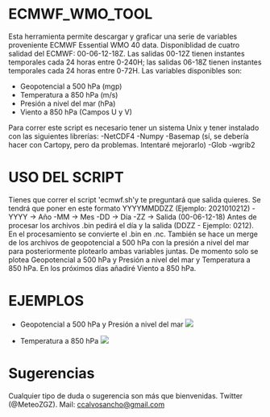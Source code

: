 # ECMWF_WMO_TOOL
Esta herramienta permite descargar y graficar una serie de variables proveniente ECMWF Essential WMO 40 data. Disponiblidad de cuatro salidad del ECMWF: 00-06-12-18Z. Las salidas 00-12Z tienen instantes temporales cada 24 horas entre 0-240H; las salidas 06-18Z tienen instantes temporales cada 24 horas entre 0-72H. Las variables disponibles son:
- Geopotencial a 500 hPa (mgp)
- Temperatura a 850 hPa (m/s)
- Presión a nivel del mar (hPa)
- Viento a 850 hPa (Campos U y V) 

Para correr este script es necesario tener un sistema Unix y tener instalado con las siguientes librerías:
-NetCDF4
-Numpy
-Basemap (sí, se debería hacer con Cartopy, pero da problemas. Intentaré mejorarlo)
-Glob
-wgrib2 

# USO DEL SCRIPT
Tienes que correr el script 'ecmwf.sh'y te preguntará que salida quieres. Se tendrá que poner en este formato YYYYMMDDZZ (Ejemplo: 2021010212)
-YYYY -> Año
-MM -> Mes
-DD -> Día
-ZZ -> Salida (00-06-12-18)
Antes de procesar los archivos .bin pedirá el día y la salida (DDZZ - Ejemplo: 0212). En el procesamiento se convierte el .bin en .nc. También se hace un merge de los archivos de geopotencial a 500 hPa con la presión a nivel del mar para posteriormente plotearlo ambas variables juntas. 
De momento solo se plotea Geopotencial a 500 hPa y Presión a nivel del mar y Temperatura a 850 hPa. En los próximos días añadiré Viento a 850 hPa. 

# EJEMPLOS
- Geopotencial a 500 hPa y Presión a nivel del mar 
![](examples/Geop500_MSLP.gif)

- Temperatura a 850 hPa 
![](examples/T850.gif)

# Sugerencias

Cualquier tipo de duda o sugerencia son más que bienvenidas. 
Twitter (@MeteoZGZ). Mail: ccalvosancho@gmail.com
